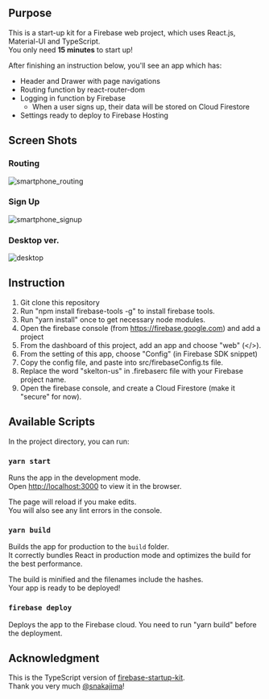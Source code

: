 ## Purpose

This is a start-up kit for a Firebase web project, which uses React.js, Material-UI and TypeScript.   
You only need **15 minutes** to start up!

After finishing an instruction below, you'll see an app which has:
- Header and Drawer with page navigations
- Routing function by react-router-dom
- Logging in function by Firebase
    - When a user signs up, their data will be stored on Cloud Firestore
- Settings ready to deploy to Firebase Hosting

## Screen Shots

### Routing
![smartphone_routing](https://raw.github.com/wiki/BumpeiShimada/firebase-startup-kit-typescript/images/smartphone_routing.gif)

### Sign Up
![smartphone_signup](https://raw.github.com/wiki/BumpeiShimada/firebase-startup-kit-typescript/images/smartphone_signup.gif)

### Desktop ver.
![desktop](https://raw.github.com/wiki/BumpeiShimada/firebase-startup-kit-typescript/images/desktop.gif)

## Instruction

1. Git clone this repository
2. Run "npm install firebase-tools -g" to install firebase tools. 
3. Run "yarn install" once to get necessary node modules.
4. Open the firebase console (from https://firebase.google.com) and add a project
5. From the dashboard of this project, add an app and choose "web" (</>).
6. From the setting of this app, choose "Config" (in Firebase SDK snippet)
7. Copy the config file, and paste into src/firebaseConfig.ts file.  
8. Replace the word "skelton-us" in .firebaserc file with your Firebase project name.
9. Open the firebase console, and create a Cloud Firestore (make it "secure" for now). 

## Available Scripts

In the project directory, you can run:

### `yarn start`

Runs the app in the development mode.<br>
Open [http://localhost:3000](http://localhost:3000) to view it in the browser.

The page will reload if you make edits.<br>
You will also see any lint errors in the console.

### `yarn build`

Builds the app for production to the `build` folder.<br>
It correctly bundles React in production mode and optimizes the build for the best performance.

The build is minified and the filenames include the hashes.<br>
Your app is ready to be deployed!

### `firebase deploy`

Deploys the app to the Firebase cloud. You need to run "yarn build" before the deployment.

## Acknowledgment

This is the TypeScript version of [firebase-startup-kit](https://github.com/snakajima/firebase-startup-kit).  
Thank you very much [@snakajima](https://github.com/snakajima)!